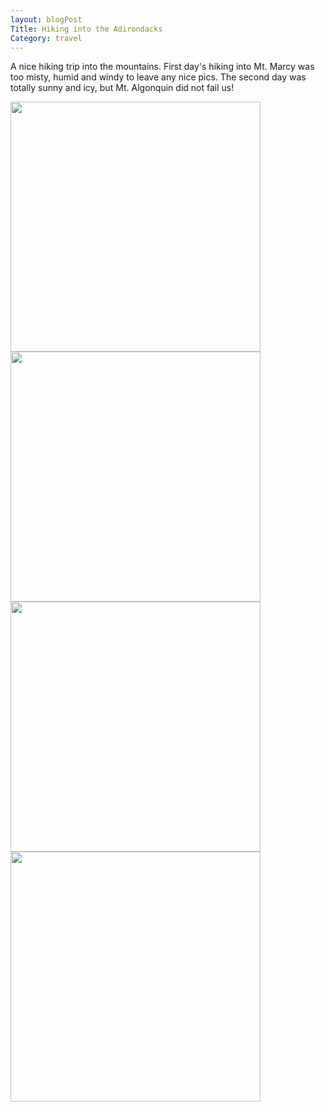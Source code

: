 ```yaml
---
layout: blogPost
Title: Hiking into the Adirondacks
Category: travel
---
```


A nice hiking trip into the mountains. First day's hiking into Mt. Marcy was too misty, humid and windy to leave any nice pics. The second day was totally sunny and icy, but Mt. Algonquin did not fail us!

<img src="http://www.siriuzplay.com/img/posts/161118/1.JPG" width="400" />
<img src="http://www.siriuzplay.com/img/posts/161118/2.JPG" width="400" />
<img src="http://www.siriuzplay.com/img/posts/161118/3.JPG" width="400" />
<img src="http://www.siriuzplay.com/img/posts/161118/4.JPG" width="400" />
